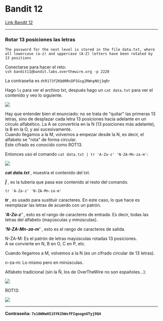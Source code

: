 # Bandit 12

[Link Bandit 12](https://overthewire.org/wargames/bandit/bandit12.html)

---

### Rotar 13 posiciones las letras

```The password for the next level is stored in the file data.txt, where all lowercase (a-z) and uppercase (A-Z) letters have been rotated by 13 positions```

Conectarse para hacer el reto:  
```ssh bandit11@bandit.labs.overthewire.org -p 2220```

La contraseña es ```dtR173fZKb0RRsDFSGsg2RWnpNVj3qRr```

Hago ```ls``` para ver el archivo txt, después hago un ```cat data.txt``` para ver el contenido y veo lo siguiente.

![](images/Bandit12/2025-05-11-22-43-58.png)

Hay que entender bien el enunciado: no se trata de "quitar" las primeras 13 letras, sino de desplazar cada letra 13 posiciones hacia adelante en un círculo alfabético. La A se convertiría en la N (13 posiciones más adelante), la B en la O, y así sucesivamente.  
Cuando llegamos a la M, volvemos a empezar desde la N, es decir, el alfabeto se "rota" de forma circular.  
Este cifrado es conocido como ROT13.

Entonces uso el comando ```cat data.txt | tr 'A-Za-z' 'N-ZA-Mn-za-m'```:

![](images/Bandit12/2025-05-11-22-49-38.png)

***cat data.txt*** , muestra el contenido del txt.

***|*** , es la tubería que pasa ese contenido al resto del comando.

```tr 'A-Za-z' 'N-ZA-Mn-za-m'```

***tr*** , es usado para sustituir caracteres. En este caso, lo que hace es reemplazar las letras de acuerdo con un patrón.

***'A-Za-z'*** , esto es el rango de caracteres de entrada. Es decir, todas las letras del alfabeto (mayúsculas y minúsculas).

***'N-ZA-Mn-za-m'*** , esto es el rango de caracteres de salida.

N-ZA-M: Es el patrón de letras mayúsculas rotadas 13 posiciones.  
A se convierte en N, B en O, C en P, etc.

Cuando llegamos a M, volvemos a la N (es un cifrado circular de 13 letras).

n-za-m: Lo mismo pero en minúsculas.

Alfabeto tradicional (sin la Ñ, los de OverTheWire no son españoles...):

![](images/Bandit12/2025-05-11-23-13-19.png)

ROT13:

![](images/Bandit12/2025-05-11-23-13-36.png)

---

**Contraseña: ```7x16WNeHIi5YkIhWsfFIqoognUTyj9Q4```**